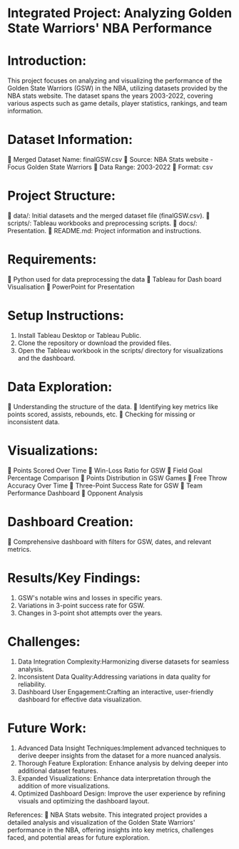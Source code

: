 # Integrated Project: Analyzing Golden State Warriors' NBA Performance

# Introduction:
   This project focuses on analyzing and visualizing the performance of the Golden State Warriors (GSW) in the NBA, utilizing datasets provided by the NBA stats website.
   The dataset spans the years 2003-2022, covering various aspects such as game details, player statistics, rankings, and team information.


# Dataset Information:
   Merged Dataset Name: finalGSW.csv
   Source: NBA Stats website - Focus Golden State Warriors
   Data Range: 2003-2022
   Format: csv

# Project Structure:
   data/: Initial datasets and the merged dataset file (finalGSW.csv).
   scripts/: Tableau workbooks and preprocessing scripts.
   docs/: Presentation.
   README.md: Project information and instructions.

# Requirements:
   Python used for data preprocessing the data
   Tableau for Dash board Visualisation
   PowerPoint for Presentation

# Setup Instructions:
  1. Install Tableau Desktop or Tableau Public.
  2. Clone the repository or download the provided files.
  3. Open the Tableau workbook in the scripts/ directory for visualizations and the dashboard.

# Data Exploration:
   Understanding the structure of the data.
   Identifying key metrics like points scored, assists, rebounds, etc.
   Checking for missing or inconsistent data.

# Visualizations:
   Points Scored Over Time
   Win-Loss Ratio for GSW
   Field Goal Percentage Comparison
   Points Distribution in GSW Games
   Free Throw Accuracy Over Time
   Three-Point Success Rate for GSW
   Team Performance Dashboard
   Opponent Analysis

# Dashboard Creation:
   Comprehensive dashboard with filters for GSW, dates, and relevant metrics.

# Results/Key Findings:
  1. GSW's notable wins and losses in specific years.
  2. Variations in 3-point success rate for GSW.
  3. Changes in 3-point shot attempts over the years.

# Challenges:
  1. Data Integration Complexity:Harmonizing diverse datasets for seamless analysis.
  2. Inconsistent Data Quality:Addressing variations in data quality for reliability.
  3. Dashboard User Engagement:Crafting an interactive, user-friendly dashboard for effective data visualization.

# Future Work:
  1. Advanced Data Insight Techniques:Implement advanced techniques to derive deeper insights from the dataset for a more nuanced analysis.
  2. Thorough Feature Exploration: Enhance analysis by delving deeper into additional dataset features.
  3. Expanded Visualizations: Enhance data interpretation through the addition of more visualizations.
  4. Optimized Dashboard Design: Improve the user experience by refining visuals and optimizing the dashboard layout.

References:
 NBA Stats website.
This integrated project provides a detailed analysis and visualization of the Golden State Warriors' performance in the NBA, offering insights into key metrics, challenges faced, and potential areas for future exploration.
